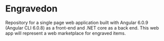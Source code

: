 # Engravedon
Repository for a single page web application built with Angular 6.0.9 (Angular CLI 6.0.8) as a front-end and .NET core as a back end. This web app will represent a web marketplace for engraved items.
